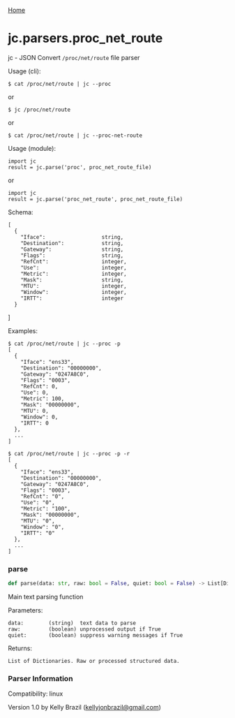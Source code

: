 [Home](https://kellyjonbrazil.github.io/jc/)
<a id="jc.parsers.proc_net_route"></a>

# jc.parsers.proc\_net\_route

jc - JSON Convert `/proc/net/route` file parser

Usage (cli):

    $ cat /proc/net/route | jc --proc

or

    $ jc /proc/net/route

or

    $ cat /proc/net/route | jc --proc-net-route

Usage (module):

    import jc
    result = jc.parse('proc', proc_net_route_file)

or

    import jc
    result = jc.parse('proc_net_route', proc_net_route_file)

Schema:

    [
      {
        "Iface":                  string,
        "Destination":            string,
        "Gateway":                string,
        "Flags":                  string,
        "RefCnt":                 integer,
        "Use":                    integer,
        "Metric":                 integer,
        "Mask":                   string,
        "MTU":                    integer,
        "Window":                 integer,
        "IRTT":                   integer
      }
  ]

Examples:

    $ cat /proc/net/route | jc --proc -p
    [
      {
        "Iface": "ens33",
        "Destination": "00000000",
        "Gateway": "0247A8C0",
        "Flags": "0003",
        "RefCnt": 0,
        "Use": 0,
        "Metric": 100,
        "Mask": "00000000",
        "MTU": 0,
        "Window": 0,
        "IRTT": 0
      },
      ...
    ]

    $ cat /proc/net/route | jc --proc -p -r
    [
      {
        "Iface": "ens33",
        "Destination": "00000000",
        "Gateway": "0247A8C0",
        "Flags": "0003",
        "RefCnt": "0",
        "Use": "0",
        "Metric": "100",
        "Mask": "00000000",
        "MTU": "0",
        "Window": "0",
        "IRTT": "0"
      },
      ...
    ]

<a id="jc.parsers.proc_net_route.parse"></a>

### parse

```python
def parse(data: str, raw: bool = False, quiet: bool = False) -> List[Dict]
```

Main text parsing function

Parameters:

    data:        (string)  text data to parse
    raw:         (boolean) unprocessed output if True
    quiet:       (boolean) suppress warning messages if True

Returns:

    List of Dictionaries. Raw or processed structured data.

### Parser Information
Compatibility:  linux

Version 1.0 by Kelly Brazil (kellyjonbrazil@gmail.com)
